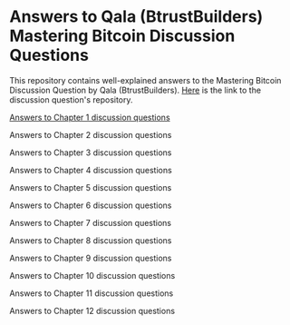 # Answers to Qala (BtrustBuilders) Mastering Bitcoin Discussion Questions

This repository contains well-explained answers to the Mastering Bitcoin Discussion Question by Qala (BtrustBuilders). [Here](https://github.com/Qala-Dev/mastering-bitcoin-discussion-questions) is the link to the discussion question's repository. 

[Answers to Chapter 1 discussion questions](./Chapter1_Answers.md)

Answers to Chapter 2 discussion questions

Answers to Chapter 3 discussion questions

Answers to Chapter 4 discussion questions

Answers to Chapter 5 discussion questions

Answers to Chapter 6 discussion questions

Answers to Chapter 7 discussion questions

Answers to Chapter 8 discussion questions

Answers to Chapter 9 discussion questions

Answers to Chapter 10 discussion questions

Answers to Chapter 11 discussion questions

Answers to Chapter 12 discussion questions
